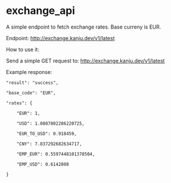 # exchange_api
A simple endpoint to fetch exchange rates. Base curreny is EUR.


Endpoint: http://exchange.kanju.dev/v1/latest


How to use it:

Send a simple GET request to: http://exchange.kanju.dev/v1/latest

Example response:



    "result": "success",

    "base_code": "EUR",

    "rates": {

        "EUR": 1,

        "USD": 1.0887802286220725,

        "EUR_TO_USD": 0.918459,

        "CNY": 7.837292682634717,

        "EMP_EUR": 0.5597448101378504,

        "EMP_USD": 0.6142808

    }
